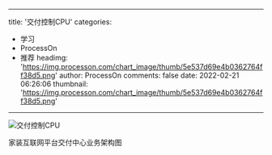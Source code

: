 
---
title: '交付控制CPU'
categories: 
 - 学习
 - ProcessOn
 - 推荐
headimg: 'https://img.processon.com/chart_image/thumb/5e537d69e4b0362764ff38d5.png'
author: ProcessOn
comments: false
date: 2022-02-21 06:26:06
thumbnail: 'https://img.processon.com/chart_image/thumb/5e537d69e4b0362764ff38d5.png'
---

<div>   
<img class="thumb" alt="交付控制CPU" src="https://img.processon.com/chart_image/thumb/5e537d69e4b0362764ff38d5.png" referrerpolicy="no-referrer">
<p>家装互联网平台交付中心业务架构图</p>  
</div>
            
